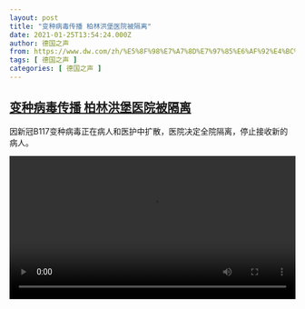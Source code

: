 ```yaml
---
layout: post
title: "变种病毒传播 柏林洪堡医院被隔离"
date: 2021-01-25T13:54:24.000Z
author: 德国之声
from: https://www.dw.com/zh/%E5%8F%98%E7%A7%8D%E7%97%85%E6%AF%92%E4%BC%A0%E6%92%AD%20%E6%9F%8F%E6%9E%97%E6%B4%AA%E5%A0%A1%E5%8C%BB%E9%99%A2%E8%A2%AB%E9%9A%94%E7%A6%BB/a-56335836
tags: [ 德国之声 ]
categories: [ 德国之声 ]
---
```

<!--1611582864000-->
[变种病毒传播 柏林洪堡医院被隔离](https://www.dw.com/zh/%E5%8F%98%E7%A7%8D%E7%97%85%E6%AF%92%E4%BC%A0%E6%92%AD%20%E6%9F%8F%E6%9E%97%E6%B4%AA%E5%A0%A1%E5%8C%BB%E9%99%A2%E8%A2%AB%E9%9A%94%E7%A6%BB/a-56335836)
------

<div>
<p>因新冠B117变种病毒正在病人和医护中扩散，医院决定全院隔离，停止接收新的病人。</small></p><video src="https://tvdownloaddw-a.akamaihd.net/dwtv_video/flv/vdt_zh/2021/bchi210125_001_6acf3krankenhaus1_sd_sor.mp4" controls style="width:100%"></video>
</div>
